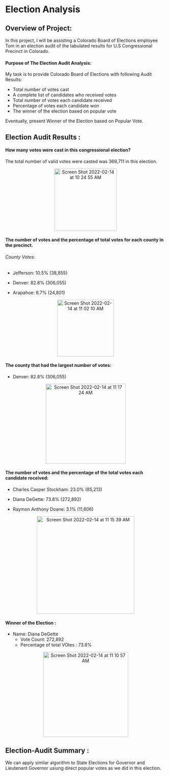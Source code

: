 # Election Analysis

## Overview of Project:

In this project, I will be assisting a Colorado Board of Elections employee Tom in an election audit of the tabulated results for U.S Congressional Precinct in Colorado. 


#### Purpose of The Election Audit Analysis:

My task is to provide Colorado Board of Elections with following Audit Results:
* Total number of votes cast
* A complete list of candidates who received votes
* Total number of votes each candidate received
* Percentage of votes each candidate won
* The winner of the election based on popular vote

Eventually, present Winner of the Election based on Popular Vote. 

## Election Audit Results :

#### How many votes were cast in this congressional election?

The total number of valid votes were casted was 369,711 in this election.

<p align= "center">
           <img width="196" alt="Screen Shot 2022-02-14 at 10 24 55 AM" src="https://user-images.githubusercontent.com/98676400/153905985-2ad1f04c-53a6-4360-aeaa-9581cd33c41e.png">
           </p>

#### The number of votes and the percentage of total votes for each county in the precinct.

###### County Votes:

* Jefferson: 10.5% (38,855)

* Denver: 82.8% (306,055)

* Arapahoe: 6.7% (24,801)

<p align= "center">
<img width="178" alt="Screen Shot 2022-02-14 at 11 02 10 AM" src="https://user-images.githubusercontent.com/98676400/153911326-e9deb9e2-43eb-43e0-948c-c8acef212793.png">
           </p>


#### The county that had the largest number of votes:

* Denver: 82.8% (306,055)

<p align= "center">
<img width="251" alt="Screen Shot 2022-02-14 at 11 17 24 AM" src="https://user-images.githubusercontent.com/98676400/153913525-2e14f680-1077-4b4a-83d4-7c07c7a37d9c.png"></p>

#### The number of votes and the percentage of the total votes each candidate received:

* Charles Casper Stockham: 23.0% (85,213)

* Diana DeGette: 73.8% (272,892)

* Raymon Anthony Doane: 3.1% (11,606)

<p align= "center">
<img width="306" alt="Screen Shot 2022-02-14 at 11 15 39 AM" src="https://user-images.githubusercontent.com/98676400/153913339-4cdcabd8-0138-4aa1-84eb-0c9e67eec543.png"></p>

#### Winner of the Election :
* Name: Diana DeGette
    * Vote Count: 272,892
    * Percentage of total VOtes : 73.8%



<p align= "center">
<img width="267" alt="Screen Shot 2022-02-14 at 11 10 57 AM" src="https://user-images.githubusercontent.com/98676400/153912458-123c44b0-8cfe-486b-8fdb-9887dd7e74f2.png"> </p>

## Election-Audit Summary :

We can apply similar algorithm to State Elections for Governor and Lieutenant Governor usiung direct popular votes as we did in this election. 



